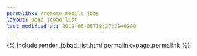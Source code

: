 ```yaml
---
permalink: /remote-mobile-jobs
layout: page-jobad-list
last_modified_at: 2019-06-08T18:27:39+0200
---
```

{% include render_jobad_list.html permalink=page.permalink %}

